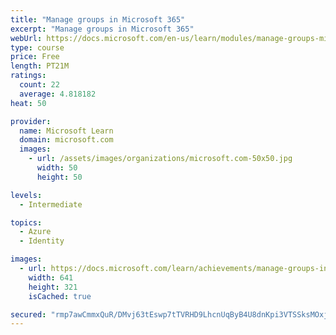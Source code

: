 ```yaml
---
title: "Manage groups in Microsoft 365"
excerpt: "Manage groups in Microsoft 365"
webUrl: https://docs.microsoft.com/en-us/learn/modules/manage-groups-microsoft-365/
type: course
price: Free
length: PT21M
ratings:
  count: 22
  average: 4.818182
heat: 50

provider:
  name: Microsoft Learn
  domain: microsoft.com
  images:
    - url: /assets/images/organizations/microsoft.com-50x50.jpg
      width: 50
      height: 50

levels:
  - Intermediate

topics:
  - Azure
  - Identity

images:
  - url: https://docs.microsoft.com/learn/achievements/manage-groups-in-microsoft-365-social.png
    width: 641
    height: 321
    isCached: true

secured: "rmp7awCmmxQuR/DMvj63tEswp7tTVRHD9LhcnUqByB4U8dnKpi3VTSSksMOxjlXOAVm2kLQ/ZF3ABdRvFqGStHjRporAgjW7dvltBUr8+cZJ291yVBqfF2uhKJYYRx5KzW2xY7mxNEZfOe6OJ7lfiiC7ZSv4uNyiI+w9LGT8Y+hbh1mHCtNbO2+scaNfVPQVdp6DOfAYPveOPAec7jTH5Qse/vADifBqTOo4L7ALT0YMS2CByQlJnIx1nQbjIy4LILvIWip59Xp/sZVYkjnsaMVfc/2wI5LzAm/gYjBG+SUQG9YoChb/yXc5BTDNQNgUOsoSNaCJsTimoHPFRiszokEUbroWj5mWnVdY83WUUeyYtpaxygDez0Pctoo2n6JD9SlGsLVtBllZrRYXHQ3exYd323DNOcU6mVUps7n6LS8=;B5eSf7f8DCMdwUSVZBiYqQ=="
---
```


